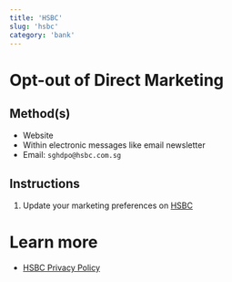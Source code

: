```yaml
---
title: 'HSBC'
slug: 'hsbc'
category: 'bank'
---
```


# Opt-out of Direct Marketing

## Method(s)

- Website
- Within electronic messages like email newsletter
- Email: `sghdpo@hsbc.com.sg`

## Instructions

1. Update your marketing preferences on [HSBC](https://www.hsbc.com.sg)

# Learn more

- [HSBC Privacy Policy](https://www.hsbc.com.sg/content/dam/hsbc/sg/documents/general/data-privacy-policy.pdf)